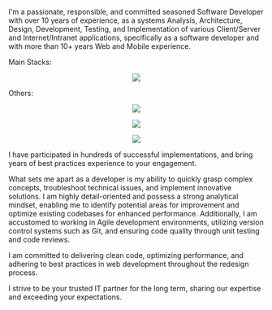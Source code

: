 I'm a passionate, responsible, and committed seasoned Software Developer with over 10 years of experience, as a systems Analysis, Architecture, Design, Development, Testing, and Implementation of various Client/Server and Internet/Intranet applications, specifically as a software developer and with more than 10+ years Web and Mobile experience.

Main Stacks:

<p align="center">
  <img src="https://skillicons.dev/icons?i=angular,react,java,cs" />
</p>

Others:

<p align="center">
  <img src="https://skillicons.dev/icons?i=gradle,maven,spring,hibernate,dotnet,jenkins,jest,vim,wasm,vscode,visualstudio" />
</p>
<p align="center">
  <img src="https://skillicons.dev/icons?i=aws,azure,gcp,cloudflare,firebase,supabase,heroku,docker,kubernetes,grafana,prometheus,kafka,nginx,postman,redis" />
</p>
<p align="center">
  <img src="https://skillicons.dev/icons?i=git,github,gitlab,linux" />
</p>

I have participated in hundreds of successful implementations, and bring years of best practices experience to your engagement.

What sets me apart as a developer is my ability to quickly grasp complex concepts, troubleshoot technical issues, and implement innovative solutions. I am highly detail-oriented and possess a strong analytical mindset, enabling me to identify potential areas for improvement and optimize existing codebases for enhanced performance. Additionally, I am accustomed to working in Agile development environments, utilizing version control systems such as Git, and ensuring code quality through unit testing and code reviews.

I am committed to delivering clean code, optimizing performance, and adhering to best practices in web development throughout the redesign process.

I strive to be your trusted IT partner for the long term, sharing our expertise and exceeding your expectations.
